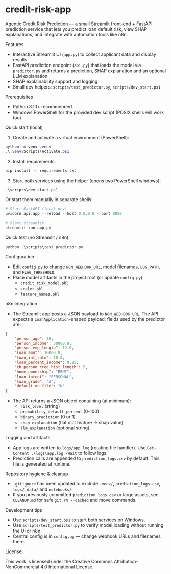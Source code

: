 # credit-risk-app

Agentic Credit Risk Prediction — a small Streamlit front-end + FastAPI prediction service that
lets you predict loan default risk, view SHAP explanations, and integrate with automation tools
like n8n.

Features

- Interactive Streamlit UI (`app.py`) to collect applicant data and display results
- FastAPI prediction endpoint (`api.py`) that loads the model via `predictor.py` and returns
	a prediction, SHAP explanation and an optional LLM explanation
- SHAP explainability support and logging
- Small dev helpers: `scripts/test_predictor.py`, `scripts/dev_start.ps1`

Prerequisites

- Python 3.10+ recommended
- Windows PowerShell for the provided dev script (POSIX shells will work too)

Quick start (local)

1. Create and activate a virtual environment (PowerShell):

```powershell
python -m venv .venv
.\.venv\Scripts\Activate.ps1
```

2. Install requirements:

```powershell
pip install -r requirements.txt
```

3. Start both services using the helper (opens two PowerShell windows):

```powershell
.\scripts\dev_start.ps1
```

Or start them manually in separate shells:

```powershell
# Start FastAPI (local dev)
uvicorn api:app --reload --host 0.0.0.0 --port 8000

# Start Streamlit
streamlit run app.py
```

Quick test (no Streamlit / n8n)

```powershell
python .\scripts\test_predictor.py
```

Configuration

- Edit `config.py` to change `N8N_WEBHOOK_URL`, model filenames, `LOG_PATH`, and `FLAG_THRESHOLD`.
- Place model artifacts in the project root (or update `config.py`):
	- `credit_risk_model.pkl`
	- `scaler.pkl`
	- `feature_names.pkl`

n8n integration

- The Streamlit app posts a JSON payload to `N8N_WEBHOOK_URL`. The API expects a `LoanApplication`-shaped
	payload; fields used by the predictor are:

```json
{
	"person_age": 30,
	"person_income": 50000.0,
	"person_emp_length": 12.0,
	"loan_amnt": 10000.0,
	"loan_int_rate": 10.0,
	"loan_percent_income": 0.25,
	"cb_person_cred_hist_length": 5,
	"home_ownership": "RENT",
	"loan_intent": "PERSONAL",
	"loan_grade": "A",
	"default_on_file": "N"
}
```

- The API returns a JSON object containing (at minimum):
	- `risk_level` (string)
	- `probability_default_percent` (0-100)
	- `binary_prediction` (0 or 1)
	- `shap_explanation` (flat dict feature -> shap value)
	- `llm_explanation` (optional string)

Logging and artifacts

- App logs are written to `logs/app.log` (rotating file handler). Use `Get-Content .\logs\app.log -Wait` to follow logs.
- Prediction calls are appended to `prediction_logs.csv` by default. This file is generated at runtime.

Repository hygiene & cleanup

- `.gitignore` has been updated to exclude `.venv/`, `prediction_logs.csv`, `logs/`, `data/` and `notebooks/`.
- If you previously committed `prediction_logs.csv` or large assets, see `CLEANUP.md` for safe `git rm --cached` and move commands.

Development tips

- Use `scripts/dev_start.ps1` to start both services on Windows.
- Use `scripts/test_predictor.py` to verify model loading without running the UI or n8n.
- Central config is in `config.py` — change webhook URLs and filenames there.

License

This work is licensed under the Creative Commons Attribution-NonCommercial 4.0 International License.

